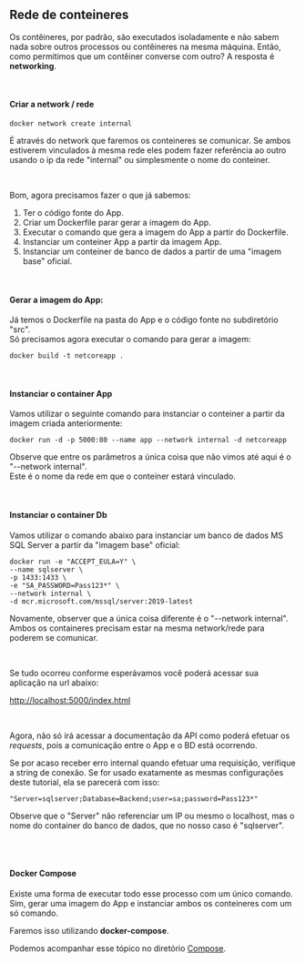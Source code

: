 ## Rede de conteineres

Os contêineres, por padrão, são executados isoladamente e não sabem nada sobre outros processos ou contêineres na mesma máquina. Então, como permitimos que um contêiner converse com outro? A resposta é **networking**.


<br>

#### Criar a network / rede
```
docker network create internal

```
É através do network que faremos os conteineres se comunicar. Se ambos estiverem vinculados à mesma rede eles podem fazer referência ao outro usando o ip da rede "internal" ou simplesmente o nome do conteiner. 


<br>

Bom, agora precisamos fazer o que já sabemos: 

1. Ter o código fonte do App.
2. Criar um Dockerfile parar gerar a imagem do App.
3. Executar o comando que gera a imagem do App a partir do Dockerfile.
4. Instanciar um conteiner App a partir da imagem App.
5. Instanciar um conteiner de banco de dados a partir de uma "imagem base" oficial.

<br>

#### Gerar a imagem do App:
Já temos o Dockerfile na pasta do App e o código fonte no subdiretório "src".  
Só precisamos agora executar o comando para gerar a imagem:  
```
docker build -t netcoreapp .
```


<br>

#### Instanciar o container App
Vamos utilizar o seguinte comando para instanciar o conteiner a partir da imagem criada anteriormente:
``` 
docker run -d -p 5000:80 --name app --network internal -d netcoreapp 
```
Observe que entre os parâmetros a única coisa que não vimos até aqui é o "--network internal".   
Este é o nome da rede em que o conteiner estará vinculado.


<br>

#### Instanciar o container Db  
Vamos utilizar o comando abaixo para instanciar um banco de dados MS SQL Server a partir da "imagem base" oficial:
```
docker run -e "ACCEPT_EULA=Y" \
--name sqlserver \
-p 1433:1433 \
-e "SA_PASSWORD=Pass123*" \
--network internal \
-d mcr.microsoft.com/mssql/server:2019-latest 
```
Novamente, observer que a única coisa diferente é o "--network internal". Ambos os containeres precisam estar na mesma network/rede para poderem se comunicar.


<br>

Se tudo ocorreu conforme esperávamos você poderá acessar sua aplicação na url abaixo:

<http://localhost:5000/index.html>

<br>

Agora, não só irá acessar a documentação da API como poderá efetuar os _requests_, pois a comunicação entre o App e o BD está ocorrendo. 

Se por acaso receber erro internal quando efetuar uma requisição, verifique a string de conexão. Se for usado exatamente as mesmas configurações deste tutorial, ela se parecerá com isso:

```
"Server=sqlserver;Database=Backend;user=sa;password=Pass123*"
```

Observe que o "Server" não referenciar um IP ou mesmo o localhost, mas o nome do container do banco de dados, que no nosso caso é "sqlserver".


<br>
<br>

#### Docker Compose 
Existe uma forma de executar todo esse processo com um único comando. Sim, gerar uma imagem do App e instanciar ambos os conteineres com um só comando. 

Faremos isso utilizando **docker-compose**.

Podemos acompanhar esse tópico no diretório [Compose](https://github.com/vitormoschetta/Help-Docker/tree/main/Compose).

